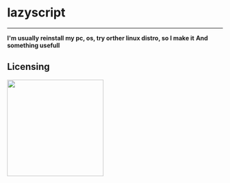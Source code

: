 # lazyscript
----

**I'm usually reinstall my pc, os, try orther linux distro, so I make it** 
**And something usefull**

Licensing
------

<img src="https://cdn-images-1.medium.com/max/1600/1*C87EjxGeMPrkTuVRVWVg4w.png" width="225"></img>
